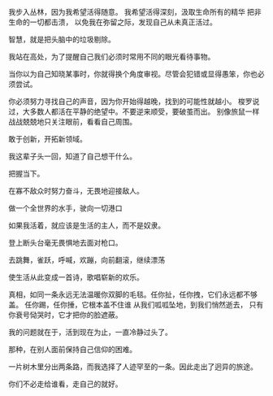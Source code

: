 我步入丛林，因为我希望活得随意。
我希望活得深刻，汲取生命所有的精华
把非生命的一切都击溃，
以免我在弥留之际，发现自己从未真正活过。

智慧，就是把头脑中的垃圾剔除。

我站在高处，为了提醒自己我们必须时常用不同的眼光看待事物。

当你以为自己知晓某事时，你就得换个角度审视。尽管会犯错或显得愚笨，你也必须尝试。

你必须努力寻找自己的声音，因为你开始得越晚，找到的可能性就越小。
梭罗说过，大多数人都活在平静的绝望中。不要逆来顺受，要破茧而出。
别像旅鼠一样战战兢兢地只关注眼前，看看自己周围。

敢于创新，开拓新领域。

我这辈子头一回，知道了自己想干什么。

把握当下。

在寡不敌众时努力奋斗，无畏地迎接敌人。

做一个全世界的水手，驶向一切港口

如果我活着，就应该是生活的主人，而不是奴隶。

登上断头台毫无畏惧地去面对枪口。

去跳舞，雀跃，呼喊，欢蹦，向前翻滚，继续漂荡

使生活从此变成一首诗，歌唱崭新的欢乐。

真相，如同一条永远无法温暖你双脚的毛毯。任你扯，任你拽，它们永远都不够盖。
任你踢，任你捶，它根本盖不住谁
从我们呱呱坠地，到我们悄然逝去，
只有你衰号恸哭时，它才把你的脸遮蔽。 

我的问题就在于，活到现在为止，一直冷静过头了。

那种，在别人面前保持自己信仰的困难。

一片树木里分出两条路，而我选择了人迹罕至的一条。因此走出了迥异的旅途。

你们不必走给谁看，走自己的就好。